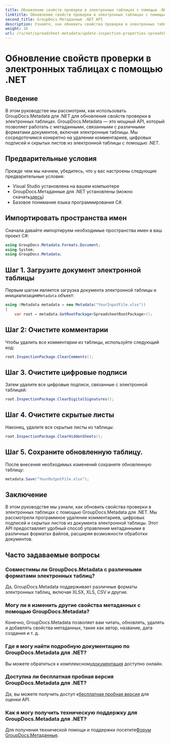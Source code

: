 ```yaml
---
title: Обновление свойств проверки в электронных таблицах с помощью .NET
linktitle: Обновление свойств проверки в электронных таблицах с помощью .NET
second_title: GroupDocs.Метаданные .NET API
description: Узнайте, как обновить свойства проверки в электронных таблицах с помощью GroupDocs.Metadata для .NET. Легко управляйте комментариями, подписями и скрытыми листами.
weight: 16
url: /ru/net/spreadsheet-metadata/update-inspection-properties-spreadsheets/
---
```


# Обновление свойств проверки в электронных таблицах с помощью .NET

## Введение
В этом руководстве мы рассмотрим, как использовать GroupDocs.Metadata для .NET для обновления свойств проверки в электронных таблицах. GroupDocs.Metadata — это мощный API, который позволяет работать с метаданными, связанными с различными форматами документов, включая электронные таблицы. Мы сосредоточимся конкретно на удалении комментариев, цифровых подписей и скрытых листов из электронной таблицы с помощью .NET.
## Предварительные условия
Прежде чем мы начнем, убедитесь, что у вас настроены следующие предварительные условия:
- Visual Studio установлена на вашем компьютере
-  GroupDocs.Метаданные для .NET установлены (можно скачать[здесь](https://releases.groupdocs.com/metadata/net/))
- Базовое понимание языка программирования C#.

## Импортировать пространства имен
Сначала давайте импортируем необходимые пространства имен в ваш проект C#:
```csharp
using GroupDocs.Metadata.Formats.Document;
using System;
using GroupDocs.Metadata;
```
## Шаг 1. Загрузите документ электронной таблицы
 Первым шагом является загрузка документа электронной таблицы и инициализация`Metadata` объект:
```csharp
using (Metadata metadata = new Metadata("YourInputFile.xlsx"))
{
    var root = metadata.GetRootPackage<SpreadsheetRootPackage>();
```
## Шаг 2: Очистите комментарии
Чтобы удалить все комментарии из таблицы, используйте следующий код:
```csharp
root.InspectionPackage.ClearComments();
```
## Шаг 3. Очистите цифровые подписи
Затем удалите все цифровые подписи, связанные с электронной таблицей:
```csharp
root.InspectionPackage.ClearDigitalSignatures();
```
## Шаг 4. Очистите скрытые листы
Наконец, удалите все скрытые листы из таблицы:
```csharp
root.InspectionPackage.ClearHiddenSheets();
```
## Шаг 5. Сохраните обновленную таблицу.
После внесения необходимых изменений сохраните обновленную таблицу:
```csharp
metadata.Save("YourOutputFile.xlsx");
```

## Заключение
В этом руководстве мы узнали, как обновить свойства проверки в электронных таблицах с помощью GroupDocs.Metadata для .NET. Мы рассмотрели программное удаление комментариев, цифровых подписей и скрытых листов из документа электронной таблицы. Этот API предоставляет удобный способ управления метаданными в различных форматах файлов, расширяя возможности обработки документов.

## Часто задаваемые вопросы
### Совместимы ли GroupDocs.Metadata с различными форматами электронных таблиц?
Да, GroupDocs.Metadata поддерживает различные форматы электронных таблиц, включая XLSX, XLS, CSV и другие.
### Могу ли я изменить другие свойства метаданных с помощью GroupDocs.Metadata?
Конечно, GroupDocs.Metadata позволяет вам читать, обновлять, удалять и добавлять свойства метаданных, такие как автор, название, дата создания и т. д.
### Где я могу найти подробную документацию по GroupDocs.Metadata для .NET?
 Вы можете обратиться к комплексному[документация](https://tutorials.groupdocs.com/metadata/net/) доступно онлайн.
### Доступна ли бесплатная пробная версия GroupDocs.Metadata для .NET?
 Да, вы можете получить доступ к[бесплатная пробная версия](https://releases.groupdocs.com/) для оценки API.
### Как я могу получить техническую поддержку для GroupDocs.Metadata для .NET?
 Для получения технической помощи и поддержки посетите[Форум GroupDocs.Метаданные](https://forum.groupdocs.com/c/metadata/14).